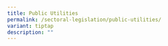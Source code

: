 ```yaml
---
title: Public Utilities
permalink: /sectoral-legislation/public-utilities/
variant: tiptap
description: ""
---
```

